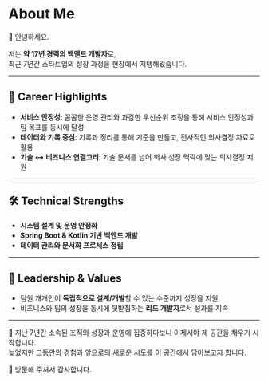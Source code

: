 # About Me

👋 안녕하세요.  

저는 **약 17년 경력의 백엔드 개발자**로,   
최근 7년간 스타트업의 성장 과정을 현장에서 지탱해왔습니다.

---

## 🏢 Career Highlights
- **서비스 안정성**: 꼼꼼한 운영 관리와 과감한 우선순위 조정을 통해 서비스 안정성과 팀 목표를 동시에 달성  
- **데이터와 기록 중심**: 기록과 정리를 통해 기준을 만들고, 전사적인 의사결정 자료로 활용  
- **기술 ↔ 비즈니스 연결고리**: 기술 문서를 넘어 회사 성장 맥락에 맞는 의사결정 지원

---

## 🛠️ Technical Strengths
- **시스템 설계 및 운영 안정화**  
- **Spring Boot & Kotlin 기반 백엔드 개발**  
- **데이터 관리와 문서화 프로세스 정립**  

---

## 🌱 Leadership & Values
- 팀원 개개인이 **독립적으로 설계/개발**할 수 있는 수준까지 성장을 지원  
- 비즈니스와 팀의 성장을 동시에 뒷받침하는 **리드 개발자**로서 성과를 지속  

---

🌱 지난 7년간 소속된 조직의 성장과 운영에 집중하다보니 이제서야 제 공간을 채우기 시작합니다.  
늦었지만 그동안의 경험과 앞으로의 새로운 시도를 이 공간에서 담아보고자 합니다.

🙏 방문해 주셔서 감사합니다.
